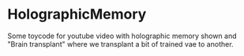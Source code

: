 # HolographicMemory
Some toycode for youtube video with holographic memory shown and "Brain transplant" where we transplant a bit of trained vae to another. 
